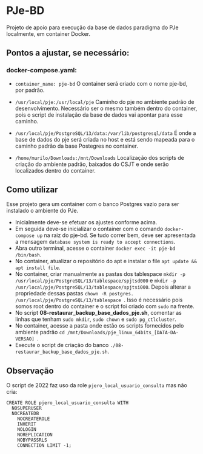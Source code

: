 # PJe-BD
Projeto de apoio para execução da base de dados paradigma do PJe localmente, em container Docker.

## Pontos a ajustar, se necessário:

### docker-compose.yaml:

- `container_name: pje-bd`
O container será criado com o nome pje-bd, por padrão.

- `/usr/local/pje:/usr/local/pje`
Caminho do pje no ambiente padrão de desenvolvimento.
Necessário ser o mesmo também dentro do container, pois o script de instalação da base de dados vai apontar para esse caminho.

- `/usr/local/pje/PostgreSQL/13/data:/var/lib/postgresql/data` 
É onde a base de dados do pje será criada no host e está sendo mapeada para o caminho padrão da base Postegres no container.

- `/home/murilo/Downloads:/mnt/Downloads` 
Localização dos scripts de criação do ambiente padrão, baixados do CSJT e onde serão localizados dentro do container.

## Como utilizar
Esse projeto gera um container com o banco Postgres vazio para ser instalado o ambiente do PJe.
- Inicialmente deve-se efetuar os ajustes conforme acima.
- Em seguida deve-se inicializar o container com o comando `docker-compose up` na raiz do pje-bd. Se tudo correr bem, deve ser apresentada a mensagem `database system is ready to accept connections`.
- Abra outro terminal, acesse o container `docker exec -it pje-bd /bin/bash`.
- No container, atualizar o repositório do apt e instalar o file `apt update && apt install file`.
- No container, criar manualmente as pastas dos tablespace `mkdir -p /usr/local/pje/PostgreSQL/13/tablespace/spjtsd000` e `mkdir -p /usr/local/pje/PostgreSQL/13/tablespace/spjtsi000`. Depois alterar a propriedade dessas pastas `chown -R postgres. /usr/local/pje/PostgreSQL/13/tablespace `. Isso é necessário pois somos root dentro do container e o script foi criado com `sudo` na frente.
- No script **08-restaurar_backup_base_dados_pje.sh**, comentar as linhas que tenham `sudo mkdir`, `sudo chown` e `sudo pg_ctlcluster`.
- No container, acesse a pasta onde estão os scripts fornecidos pelo ambiente padrão `cd /mnt/Downloads/pje_linux_64bits_[DATA-DA-VERSAO] `.
- Execute o script de criação do banco `./08-restaurar_backup_base_dados_pje.sh`.

## Observação
O script de 2022 faz uso da role `pjero_local_usuario_consulta` mas não cria:
```
CREATE ROLE pjero_local_usuario_consulta WITH 
  NOSUPERUSER 
  NOCREATEDB
	NOCREATEROLE
	INHERIT
	NOLOGIN
	NOREPLICATION
	NOBYPASSRLS
	CONNECTION LIMIT -1;
```
